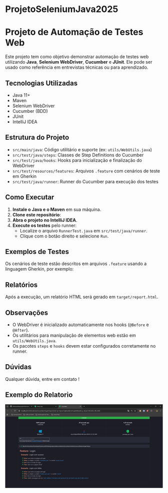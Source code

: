# ProjetoSeleniumJava2025

# Projeto de Automação de Testes Web

Este projeto tem como objetivo demonstrar automação de testes web utilizando **Java**, **Selenium WebDriver**, **Cucumber** e **JUnit**. Ele pode ser usado como referência em entrevistas técnicas ou para aprendizado.

## Tecnologias Utilizadas

- Java 11+
- Maven
- Selenium WebDriver
- Cucumber (BDD)
- JUnit
- IntelliJ IDEA

## Estrutura do Projeto

- `src/main/java`: Código utilitário e suporte (ex: `utils/WebUtils.java`)
- `src/test/java/steps`: Classes de Step Definitions do Cucumber
- `src/test/java/hooks`: Hooks para inicialização e finalização do WebDriver
- `src/test/resources/features`: Arquivos `.feature` com cenários de teste em Gherkin
- `src/test/java/runner`: Runner do Cucumber para execução dos testes

## Como Executar

1. **Instale o Java e o Maven** em sua máquina.
2. **Clone este repositório**:
3. **Abra o projeto no IntelliJ IDEA**.
4. **Execute os testes** pelo runner:
   - Localize o arquivo `RunnerTest.java` em `src/test/java/runner`.
   - Clique com o botão direito e selecione `Run`.

## Exemplos de Testes

Os cenários de teste estão descritos em arquivos `.feature` usando a linguagem Gherkin, por exemplo:
## Relatórios

Após a execução, um relatório HTML será gerado em `target/report.html`.

## Observações

- O WebDriver é inicializado automaticamente nos hooks (`@Before` e `@After`).
- Os utilitários para manipulação de elementos web estão em `utils/WebUtils.java`.
- Os pacotes `steps` e `hooks` devem estar configurados corretamente no runner.

## Dúvidas

Qualquer dúvida, entre em contato !

## Exemplo do Relatorio
![alt text](image.png)


